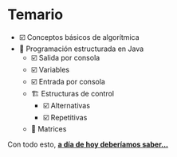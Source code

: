 # Temario

- ☑️ Conceptos básicos de algorítmica
- 🔲 Programación estructurada en Java
  - ☑️ Salida por consola
  - ☑️ Variables
  - ☑️ Entrada por consola
  - 🏗️ Estructuras de control
    - ☑️ Alternativas
    - ☑️ Repetitivas
  - 🔲 Matrices

Con todo esto, **[a día de hoy deberíamos saber...](aDiaDeHoy.md)**
